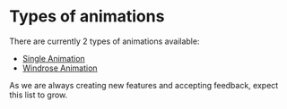 # Types of animations

There are currently 2 types of animations available:

- [Single Animation](single-animation.md)
- [Windrose Animation](windrose-animation.md)

As we are always creating new features and accepting feedback, expect this list to grow.
